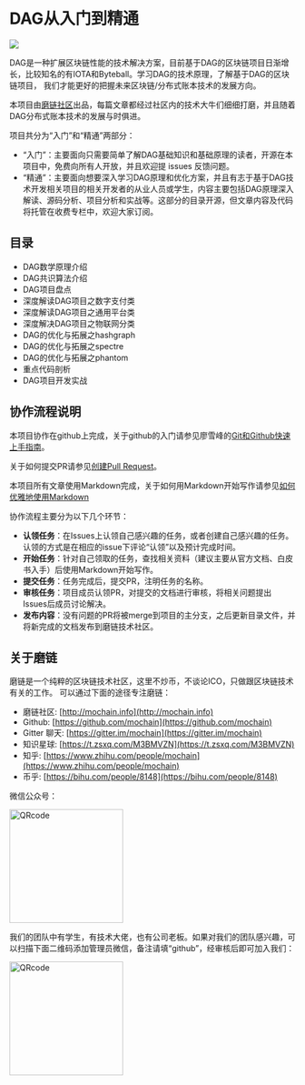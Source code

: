 DAG从入门到精通
=================

![](http://7sbld9.com1.z0.glb.clouddn.com/logo.png)

DAG是一种扩展区块链性能的技术解决方案，目前基于DAG的区块链项目日渐增长，比较知名的有IOTA和Byteball。学习DAG的技术原理，了解基于DAG的区块链项目， 我们才能更好的把握未来区块链/分布式账本技术的发展方向。 

本项目由[磨链社区](mochain.info)出品，每篇文章都经过社区内的技术大牛们细细打磨，并且随着DAG分布式账本技术的发展与时俱进。

项目共分为“入门”和“精通”两部分：

* “入门”：主要面向只需要简单了解DAG基础知识和基础原理的读者，开源在本项目中，免费向所有人开放，并且欢迎提 issues 反馈问题。
* “精通”：主要面向想要深入学习DAG原理和优化方案，并且有志于基于DAG技术开发相关项目的相关开发者的从业人员或学生，内容主要包括DAG原理深入解读、源码分析、项目分析和实战等。这部分的目录开源，但文章内容及代码将托管在收费专栏中，欢迎大家订阅。

## 目录
* DAG数学原理介绍
* DAG共识算法介绍
* DAG项目盘点
* 深度解读DAG项目之数字支付类
* 深度解读DAG项目之通用平台类
* 深度解决DAG项目之物联网分类
* DAG的优化与拓展之hashgraph
* DAG的优化与拓展之spectre
* DAG的优化与拓展之phantom
* 重点代码剖析
* DAG项目开发实战

## 协作流程说明
本项目协作在github上完成，关于github的入门请参见廖雪峰的[Git和Github快速上手指南](https://www.liaoxuefeng.com/wiki/0013739516305929606dd18361248578c67b8067c8c017b000/001373962845513aefd77a99f4145f0a2c7a7ca057e7570000)。

关于如何提交PR请参见[创建Pull Request](https://github.com/geeeeeeeeek/git-recipes/wiki/3.3-%E5%88%9B%E5%BB%BA-Pull-Request)。

本项目所有文章使用Markdown完成，关于如何用Markdown开始写作请参见[如何优雅地使用Markdown](http://daily.zhihu.com/story/9215495)

协作流程主要分为以下几个环节：

- **认领任务**：在Issues上认领自己感兴趣的任务，或者创建自己感兴趣的任务。认领的方式是在相应的issue下评论“认领”以及预计完成时间。
- **开始任务**：针对自己领取的任务，查找相关资料（建议主要从官方文档、白皮书入手）后使用Markdown开始写作。
- **提交任务**：任务完成后，提交PR，注明任务的名称。
- **审核任务**：项目成员认领PR，对提交的文档进行审核，将相关问题提出Issues后成员讨论解决。
- **发布内容**：没有问题的PR将被merge到项目的主分支，之后更新目录文件，并将新完成的文档发布到磨链技术社区。

## 关于磨链

磨链是一个纯粹的区块链技术社区，这里不炒币，不谈论ICO，只做跟区块链技术有关的工作。
可以通过下面的途径专注磨链：

* 磨链社区: [http://mochain.info](http://mochain.info) 
* Github: [https://github.com/mochain](https://github.com/mochain)
* Gitter 聊天: [https://gitter.im/mochain](https://gitter.im/mochain)
* 知识星球: [https://t.zsxq.com/M3BMVZN](https://t.zsxq.com/M3BMVZN)
* 知乎: [https://www.zhihu.com/people/mochain](https://www.zhihu.com/people/mochain)
* 币乎: [https://bihu.com/people/8148](https://bihu.com/people/8148)

微信公众号：

<img src="http://7sbld9.com1.z0.glb.clouddn.com/wechat.jpg" width = "200" height = "200" alt="QRcode" align=center />

我们的团队中有学生，有技术大佬，也有公司老板。如果对我们的团队感兴趣，可以扫描下面二维码添加管理员微信，备注请填“github”，经审核后即可加入我们：

<img src="http://7sbld9.com1.z0.glb.clouddn.com/fish.png" width = "200" height = "200" alt="QRcode" align=center />
